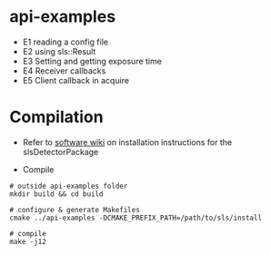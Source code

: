 # api-examples


* E1 reading a config file
* E2 using sls::Result
* E3 Setting and getting exposure time
* E4 Receiver callbacks
* E5 Client callback in acquire 


# Compilation

* Refer to [software wiki](https://slsdetectorgroup.github.io/devdoc/installation.html#build-using-cmake) on installation instructions for the slsDetectorPackage

* Compile
```
# outside api-examples folder
mkdir build && cd build

# configure & generate Makefiles
cmake ../api-examples -DCMAKE_PREFIX_PATH=/path/to/sls/install

# compile
make -j12 

```